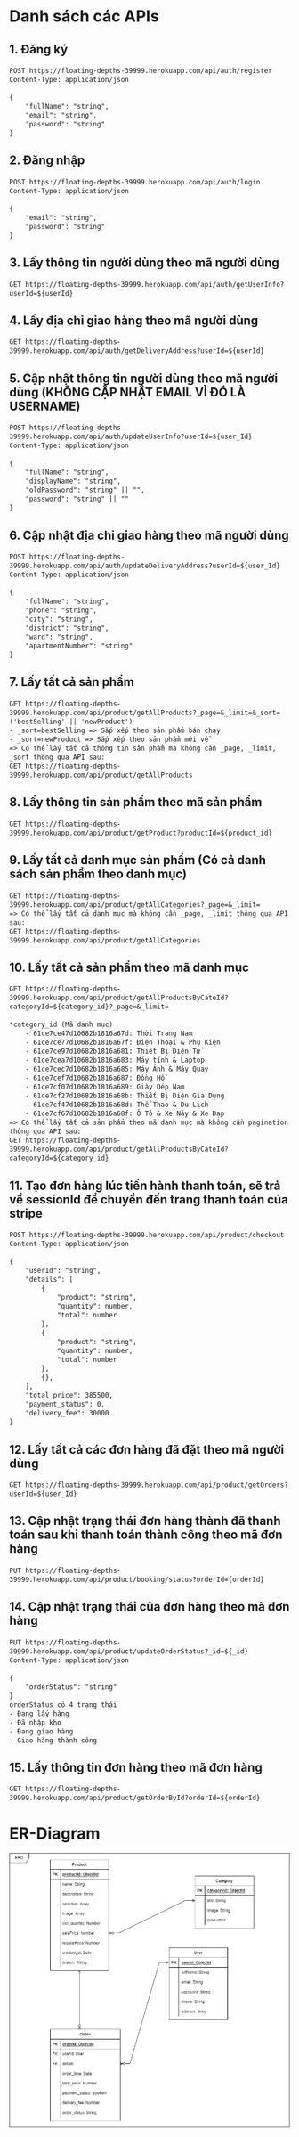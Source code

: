﻿# Danh sách các APIs

## 1. Đăng ký

```
POST https://floating-depths-39999.herokuapp.com/api/auth/register
Content-Type: application/json

{
    "fullName": "string",
    "email": "string",
    "password": "string"
}
```

## 2. Đăng nhập

```
POST https://floating-depths-39999.herokuapp.com/api/auth/login
Content-Type: application/json

{
    "email": "string",
    "password": "string"
}
```

## 3. Lấy thông tin người dùng theo mã người dùng

```
GET https://floating-depths-39999.herokuapp.com/api/auth/getUserInfo?userId=${userId}

```

## 4. Lấy địa chỉ giao hàng theo mã người dùng

```
GET https://floating-depths-39999.herokuapp.com/api/auth/getDeliveryAddress?userId=${userId}

```

## 5. Cập nhật thông tin người dùng theo mã người dùng (KHÔNG CẬP NHẬT EMAIL VÌ ĐÓ LÀ USERNAME)

```
POST https://floating-depths-39999.herokuapp.com/api/auth/updateUserInfo?userId=${user_Id}
Content-Type: application/json

{
    "fullName": "string",
    "displayName": "string",
    "oldPassword": "string" || "",
    "password": "string" || ""
}
```

## 6. Cập nhật địa chỉ giao hàng theo mã người dùng

```
POST https://floating-depths-39999.herokuapp.com/api/auth/updateDeliveryAddress?userId=${user_Id}
Content-Type: application/json

{
    "fullName": "string",
    "phone": "string",
    "city": "string",
    "district": "string",
    "ward": "string",
    "apartmentNumber": "string"
}
```

## 7. Lấy tất cả sản phẩm

```
GET https://floating-depths-39999.herokuapp.com/api/product/getAllProducts?_page=&_limit=&_sort=('bestSelling' || 'newProduct')
- _sort=bestSelling => Sắp xếp theo sản phẩm bán chạy
- _sort=newProduct => Sắp xếp theo sản phẩm mới về
=> Có thể lấy tất cả thông tin sản phẩm mà không cần _page, _limit, _sort thông qua API sau:
GET https://floating-depths-39999.herokuapp.com/api/product/getAllProducts
```

## 8. Lấy thông tin sản phẩm theo mã sản phẩm

```
GET https://floating-depths-39999.herokuapp.com/api/product/getProduct?productId=${product_id}
```

## 9. Lấy tất cả danh mục sản phẩm (Có cả danh sách sản phẩm theo danh mục)

```
GET https://floating-depths-39999.herokuapp.com/api/product/getAllCategories?_page=&_limit=
=> Có thể lấy tất cả danh mục mà không cần _page, _limit thông qua API sau:
GET https://floating-depths-39999.herokuapp.com/api/product/getAllCategories
```

## 10. Lấy tất cả sản phẩm theo mã danh mục

```
GET https://floating-depths-39999.herokuapp.com/api/product/getAllProductsByCateId?categoryId=${category_id}?_page=&_limit=

*category_id (Mã danh mục)
    - 61ce7ce47d10682b1816a67d: Thời Trang Nam
    - 61ce7ce77d10682b1816a67f: Điện Thoại & Phụ Kiện
    - 61ce7ce97d10682b1816a681: Thiết Bị Điện Tử
    - 61ce7cea7d10682b1816a683: Máy tính & Laptop
    - 61ce7cec7d10682b1816a685: Máy Ảnh & Máy Quay
    - 61ce7cef7d10682b1816a687: Đồng Hồ
    - 61ce7cf07d10682b1816a689: Giày Dép Nam
    - 61ce7cf27d10682b1816a68b: Thiết Bị Điện Gia Dụng
    - 61ce7cf47d10682b1816a68d: Thể Thao & Du Lịch
    - 61ce7cf67d10682b1816a68f: Ô Tô & Xe Náy & Xe Đạp
=> Có thể lấy tất cả sản phẩm theo mã danh mục mà không cần pagination thông qua API sau:
GET https://floating-depths-39999.herokuapp.com/api/product/getAllProductsByCateId?categoryId=${category_id}
```

## 11. Tạo đơn hàng lúc tiến hành thanh toán, sẽ trả về sessionId để chuyển đến trang thanh toán của stripe

```
POST https://floating-depths-39999.herokuapp.com/api/product/checkout
Content-Type: application/json

{
    "userId": "string",
    "details": [
        {
            "product": "string",
            "quantity": number,
            "total": number
        },
        {
            "product": "string",
            "quantity": number,
            "total": number
        },
        {},
    ],
    "total_price": 385500,
    "payment_status": 0,
    "delivery_fee": 30000
}
```

## 12. Lấy tất cả các đơn hàng đã đặt theo mã người dùng

```
GET https://floating-depths-39999.herokuapp.com/api/product/getOrders?userId=${user_Id}
```

## 13. Cập nhật trạng thái đơn hàng thành đã thanh toán sau khi thanh toán thành công theo mã đơn hàng

```
PUT https://floating-depths-39999.herokuapp.com/api/product/booking/status?orderId={orderId}
```

## 14. Cập nhật trạng thái của đơn hàng theo mã đơn hàng

```
PUT https://floating-depths-39999.herokuapp.com/api/product/updateOrderStatus?_id=${_id}
Content-Type: application/json

{
    "orderStatus": "string"
}
orderStatus có 4 trạng thái
- Đang lấy hàng
- Đã nhập kho
- Đang giao hàng
- Giao hàng thành công
```

## 15. Lấy thông tin đơn hàng theo mã đơn hàng

```
GET https://floating-depths-39999.herokuapp.com/api/product/getOrderById?orderId=${orderId}
```

# ER-Diagram

![](./uploads/ER.png)

